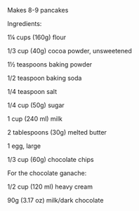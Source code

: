 Makes 8-9 pancakes

Ingredients:

1¼ cups (160g) flour

1/3 cup (40g) cocoa powder, unsweetened 

1½ teaspoons baking powder

1/2 teaspoon baking soda

1/4 teaspoon salt

1/4 cup (50g) sugar

1 cup (240 ml) milk

2 tablespoons (30g) melted butter

1 egg, large

1/3 cup (60g) chocolate chips

For the chocolate ganache:

1/2 cup (120 ml) heavy cream

90g (3.17 oz) milk/dark chocolate